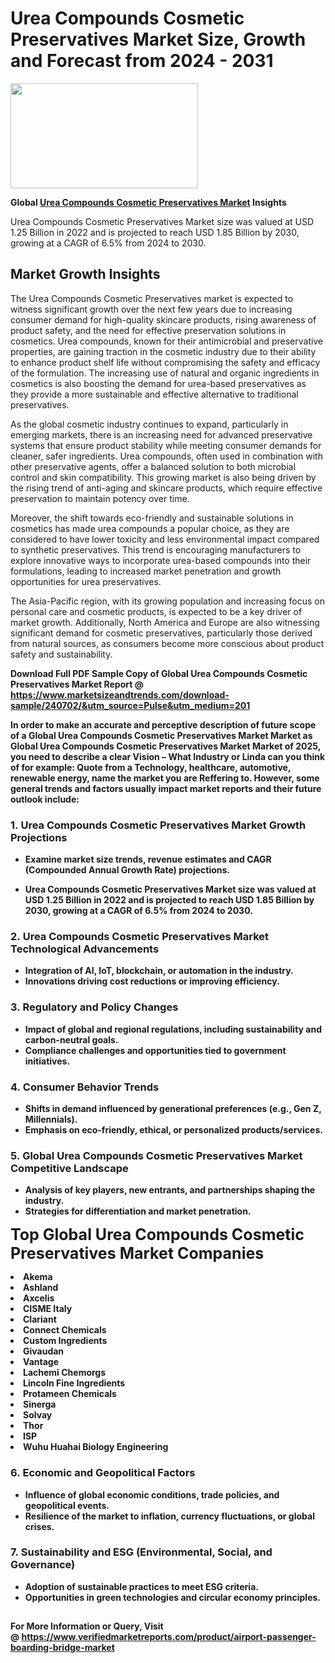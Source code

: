 <H1>Urea Compounds Cosmetic Preservatives Market Size, Growth and Forecast from 2024 - 2031</H1><img class="aligncenter size-medium wp-image-584254" src="https://thirdeyenews.in/wp-content/uploads/2024/09/Global-Market-Research-300x168.jpeg" alt="" width="300" height="168" /><p><strong>Global&nbsp;<a href="https://www.marketsizeandtrends.com/download-sample/240702/&amp;utm_source=Pulse&amp;utm_medium=201">Urea Compounds Cosmetic Preservatives Market</a> Insights</strong></p><p>Urea Compounds Cosmetic Preservatives Market size was valued at USD 1.25 Billion in 2022 and is projected to reach USD 1.85 Billion by 2030, growing at a CAGR of 6.5% from 2024 to 2030.</p><p><h2>Market Growth Insights</h2> <p>The Urea Compounds Cosmetic Preservatives market is expected to witness significant growth over the next few years due to increasing consumer demand for high-quality skincare products, rising awareness of product safety, and the need for effective preservation solutions in cosmetics. Urea compounds, known for their antimicrobial and preservative properties, are gaining traction in the cosmetic industry due to their ability to enhance product shelf life without compromising the safety and efficacy of the formulation. The increasing use of natural and organic ingredients in cosmetics is also boosting the demand for urea-based preservatives as they provide a more sustainable and effective alternative to traditional preservatives.</p> <p><strong></strong></p> <p>As the global cosmetic industry continues to expand, particularly in emerging markets, there is an increasing need for advanced preservative systems that ensure product stability while meeting consumer demands for cleaner, safer ingredients. Urea compounds, often used in combination with other preservative agents, offer a balanced solution to both microbial control and skin compatibility. This growing market is also being driven by the rising trend of anti-aging and skincare products, which require effective preservation to maintain potency over time.</p> <p>Moreover, the shift towards eco-friendly and sustainable solutions in cosmetics has made urea compounds a popular choice, as they are considered to have lower toxicity and less environmental impact compared to synthetic preservatives. This trend is encouraging manufacturers to explore innovative ways to incorporate urea-based compounds into their formulations, leading to increased market penetration and growth opportunities for urea preservatives.</p> <p>The Asia-Pacific region, with its growing population and increasing focus on personal care and cosmetic products, is expected to be a key driver of market growth. Additionally, North America and Europe are also witnessing significant demand for cosmetic preservatives, particularly those derived from natural sources, as consumers become more conscious about product safety and sustainability.</p> <p><strong></p><p><span class=""><strong>Download Full PDF Sample Copy of Global Urea Compounds Cosmetic Preservatives Market Report</strong> @ <a href="https://www.marketsizeandtrends.com/download-sample/240702/&amp;utm_source=Pulse&amp;utm_medium=201" target="_blank">https://www.marketsizeandtrends.com/download-sample/240702/&amp;utm_source=Pulse&amp;utm_medium=201</a></span></p><p>In order to make an accurate and perceptive description of future scope of a Global&nbsp;Urea Compounds Cosmetic Preservatives Market Market as Global&nbsp;Urea Compounds Cosmetic Preservatives Market Market of 2025, you need to describe a clear Vision &ndash; What Industry or Linda can you think of for example: Quote from a Technology, healthcare, automotive, renewable energy, name the market you are Reffering to. However, some general trends and factors usually impact market reports and their future outlook include:</p><h3>1.&nbsp;<strong>Urea Compounds Cosmetic Preservatives Market Growth Projections</strong></h3><ul><li>Examine market size trends, revenue estimates and CAGR (Compounded Annual Growth Rate) projections.</li><li><p>Urea Compounds Cosmetic Preservatives Market size was valued at USD 1.25 Billion in 2022 and is projected to reach USD 1.85 Billion by 2030, growing at a CAGR of 6.5% from 2024 to 2030.</p></li></ul><h3>2.&nbsp;<strong>Urea Compounds Cosmetic Preservatives Market Technological Advancements</strong></h3><ul><li>Integration of AI, IoT, blockchain, or automation in the industry.</li><li>Innovations driving cost reductions or improving efficiency.</li></ul><h3>3.&nbsp;<strong>Regulatory and Policy Changes</strong></h3><ul><li>Impact of global and regional regulations, including sustainability and carbon-neutral goals.</li><li>Compliance challenges and opportunities tied to government initiatives.</li></ul><h3>4.&nbsp;<strong>Consumer Behavior Trends</strong></h3><ul><li>Shifts in demand influenced by generational preferences (e.g., Gen Z, Millennials).</li><li>Emphasis on eco-friendly, ethical, or personalized products/services.</li></ul><h3>5.&nbsp;<strong>Global Urea Compounds Cosmetic Preservatives Market Competitive Landscape</strong></h3><ul><li>Analysis of key players, new entrants, and partnerships shaping the industry.</li><li>Strategies for differentiation and market penetration.</li></ul><p data-pm-slice="1 1 []"><span style="color: inherit; font-family: inherit; font-size: 25px;">Top Global Urea Compounds Cosmetic Preservatives Market Companies</span></p><div class="" data-test-id=""><p><li>Akema</li><li> Ashland</li><li> Axcelis</li><li> CISME Italy</li><li> Clariant</li><li> Connect Chemicals</li><li> Custom Ingredients</li><li> Givaudan</li><li> Vantage</li><li> Lachemi Chemorgs</li><li> Lincoln Fine Ingredients</li><li> Protameen Chemicals</li><li> Sinerga</li><li> Solvay</li><li> Thor</li><li> ISP</li><li> Wuhu Huahai Biology Engineering</li></p></div><h3>6.&nbsp;<strong>Economic and Geopolitical Factors</strong></h3><ul><li>Influence of global economic conditions, trade policies, and geopolitical events.</li><li>Resilience of the market to inflation, currency fluctuations, or global crises.</li></ul><h3>7.&nbsp;<strong>Sustainability and ESG (Environmental, Social, and Governance)</strong></h3><ul><li>Adoption of sustainable practices to meet ESG criteria.</li><li>Opportunities in green technologies and circular economy principles.</li></ul><h2><strong style="font-size: 14px;">For More Information or Query, Visit @&nbsp;</strong><a style="background-color: #ffffff; font-size: 14px;" href="https://www.marketsizeandtrends.com/report/urea-compounds-cosmetic-preservatives-market/" target="_blank">https://www.verifiedmarketreports.com/product/airport-passenger-boarding-bridge-market</a></h2>